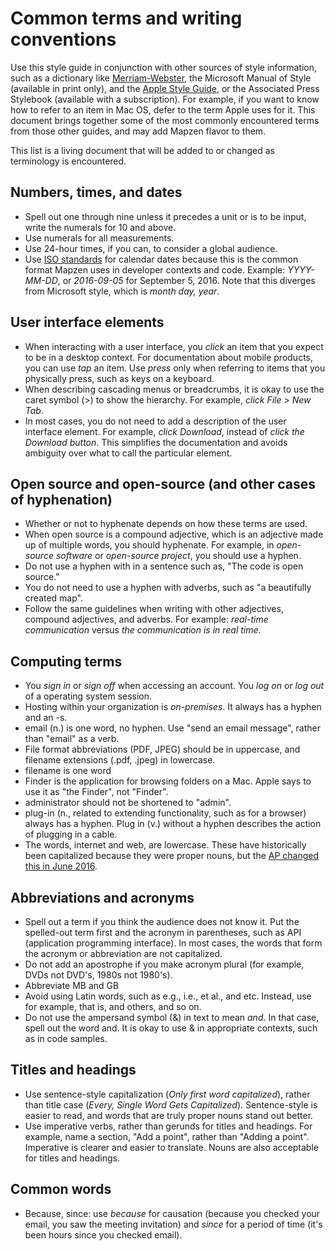 # Common terms and writing conventions

Use this style guide in conjunction with other sources of style information, such as a dictionary like [Merriam-Webster](http://www.merriam-webster.com/), the Microsoft Manual of Style (available in print only), and the [Apple Style Guide](https://help.apple.com/asg/mac/2013/ASG_2013.pdf), or the Associated Press Stylebook (available with a subscription). For example, if you want to know how to refer to an item in Mac OS, defer to the term Apple uses for it. This document brings together some of the most commonly encountered terms from those other guides, and may add Mapzen flavor to them.

This list is a living document that will be added to or changed as terminology is encountered.

## Numbers, times, and dates

- Spell out one through nine unless it precedes a unit or is to be input, write the numerals for 10 and above.
- Use numerals for all measurements.
- Use 24-hour times, if you can, to consider a global audience.
- Use [ISO standards](https://en.wikipedia.org/wiki/ISO_8601) for calendar dates because this is the common format Mapzen uses in developer contexts and code. Example: _YYYY-MM-DD_, or _2016-09-05_ for September 5, 2016. Note that this diverges from Microsoft style, which is _month day, year_.

## User interface elements

- When interacting with a user interface, you _click_ an item that you expect to be in a desktop context. For documentation about mobile products, you can use _tap_ an item. Use _press_ only when referring to items that you physically press, such as keys on a keyboard.
- When describing cascading menus or breadcrumbs, it is okay to use the caret symbol (>) to show the hierarchy. For example, _click File > New Tab_.
- In most cases, you do not need to add a description of the user interface element. For example, _click Download_, instead of _click the Download button_. This simplifies the documentation and avoids ambiguity over what to call the particular element.

## Open source and open-source (and other cases of hyphenation)

- Whether or not to hyphenate depends on how these terms are used.
- When open source is a compound adjective, which is an adjective made up of multiple words, you should hyphenate. For example, in _open-source software_ or _open-source project_, you should use a hyphen.
- Do not use a hyphen with in a sentence such as, "The code is open source."
- You do not need to use a hyphen with adverbs, such as "a beautifully created map".
- Follow the same guidelines when writing with other adjectives, compound adjectives, and adverbs. For example: _real-time communication_ versus _the communication is in real time_.

## Computing terms

- You _sign in_ or _sign off_ when accessing an account. You _log on_ or _log out_ of a operating system session.
- Hosting within your organization is _on-premises_. It always has a hyphen and an -s.
- email (n.) is one word, no hyphen. Use "send an email message", rather than "email" as a verb.
- File format abbreviations (PDF, JPEG) should be in uppercase, and filename extensions (.pdf, .jpeg) in lowercase.
- filename is one word
- Finder is the application for browsing folders on a Mac. Apple says to use it as "the Finder", not "Finder".
- administrator should not be shortened to "admin".
- plug-in (n., related to extending functionality, such as for a browser) always has a hyphen. Plug in (v.) without a hyphen describes the action of plugging in a cable.
- The words, internet and web, are lowercase. These have historically been capitalized because they were proper nouns, but the [AP changed this in June 2016](https://twitter.com/apstylebook/status/716279065888563200).

## Abbreviations and acronyms

- Spell out a term if you think the audience does not know it. Put the spelled-out term first and the acronym in parentheses, such as API (application programming interface). In most cases, the words that form the acronym or abbreviation are not capitalized.
- Do not add an apostrophe if you make acronym plural (for example, DVDs not DVD's, 1980s not 1980's).
- Abbreviate MB and GB
- Avoid using Latin words, such as e.g., i.e., et al., and etc. Instead, use for example, that is, and others, and so on.
- Do not use the ampersand symbol (&) in text to mean _and_. In that case, spell out the word and. It is okay to use & in appropriate contexts, such as in code samples.

## Titles and headings

- Use sentence-style capitalization (_Only first word capitalized_), rather than title case (_Every, Single Word Gets Capitalized_). Sentence-style is easier to read, and words that are truly proper nouns stand out better.
- Use imperative verbs, rather than gerunds for titles and headings. For example, name a section, "Add a point", rather than "Adding a point". Imperative is clearer and easier to translate. Nouns are also acceptable for titles and headings.

## Common words

- Because, since: use _because_ for causation (because you checked your email, you saw the meeting invitation) and _since_ for a period of time (it's been hours since you checked email).
